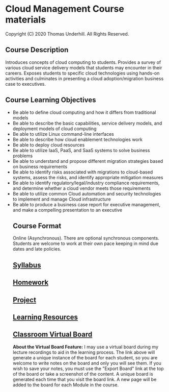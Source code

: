 # Cloud Management Course materials
Copyright (C) 2020 Thomas Underhill.  All Rights Reserved.
<br>
## Course Description
Introduces concepts of cloud computing to students. Provides a survey of various cloud service delivery models that students may encounter in their careers.  Exposes students to specific cloud technologies using hands-on activities and culminates in presenting a cloud adoption/migration business case to executives.

## Course Learning Objectives
<ul>
  <li>Be able to define cloud computing and how it differs from traditional models
  <li>Be able to describe the basic capabilities, service delivery models, and deployment models of cloud computing
  <li>Be able to utilize Linux command-line interfaces
  <li>Be able to describe how cloud enablement technologies work
  <li>Be able to deploy cloud resources
  <li>Be able to utilize IaaS, PaaS, and SaaS systems to solve business problems
  <li>Be able to understand and propose different migration strategies based on business requirements
  <li>Be able to identify risks associated with migrations to cloud-based systems, assess the risks, and identify appropriate mitigation measures
  <li>Be able to identify regulatory/legal/industry compliance requirements, and determine whether a cloud vendor meets those requirements
  <li>Be able to utilize common Cloud automation and security technologies to implement and manage Cloud infrastructure
  <li>Be able to produce a business case report for executive management, and make a compelling presentation to an executive

## Course Format
Online (Asynchronous).  There are optional synchronous components.  Students are welcome to work at their own pace keeping in mind due dates and late policies.
## [Syllabus](https://github.com/captainarcher/cloud-management-course/blob/master/MIS484-6_Cloud_Management_Underhill_Fall2020.docx)<br>
## [Homework](https://github.com/captainarcher/cloud-management-course/blob/master/homework/)<br>
## [Project](https://github.com/captainarcher/cloud-management-course/blob/master/project/)<br>
## [Learning Resources](https://github.com/captainarcher/cloud-management-course/blob/master/learningresources/)<br>
## [Classroom Virtual Board](https://www.thomasu.me/boards/cloudmgmt-fall2020)<br>

****About the Virtual Board Feature:****
I may use a virtual board during my lecture recordings to aid in the learning process.  The link above will generate a unique instance of the board for each student, so you are welcome to write notes on the board and only you will see them.  If you wish to save your notes, you must use the "Export Board" link at the top of the board or take a screenshot of the content.  A unique board is generated each time that you visit the board link.  A new page will be added to the board for each Module in the course.<br>
